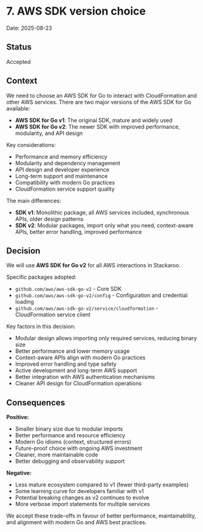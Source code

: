 # 7. AWS SDK version choice

Date: 2025-08-23

## Status

Accepted

## Context

We need to choose an AWS SDK for Go to interact with CloudFormation and other AWS services. There are two major versions of the AWS SDK for Go available:

- **AWS SDK for Go v1**: The original SDK, mature and widely used
- **AWS SDK for Go v2**: The newer SDK with improved performance, modularity, and API design

Key considerations:
- Performance and memory efficiency
- Modularity and dependency management
- API design and developer experience
- Long-term support and maintenance
- Compatibility with modern Go practices
- CloudFormation service support quality

The main differences:
- **SDK v1**: Monolithic package, all AWS services included, synchronous APIs, older design patterns
- **SDK v2**: Modular packages, import only what you need, context-aware APIs, better error handling, improved performance

## Decision

We will use **AWS SDK for Go v2** for all AWS interactions in Stackaroo.

Specific packages adopted:
- `github.com/aws/aws-sdk-go-v2` - Core SDK
- `github.com/aws/aws-sdk-go-v2/config` - Configuration and credential loading
- `github.com/aws/aws-sdk-go-v2/service/cloudformation` - CloudFormation service client

Key factors in this decision:
- Modular design allows importing only required services, reducing binary size
- Better performance and lower memory usage
- Context-aware APIs align with modern Go practices
- Improved error handling and type safety
- Active development and long-term AWS support
- Better integration with AWS authentication mechanisms
- Cleaner API design for CloudFormation operations

## Consequences

**Positive:**
- Smaller binary size due to modular imports
- Better performance and resource efficiency
- Modern Go idioms (context, structured errors)
- Future-proof choice with ongoing AWS investment
- Cleaner, more maintainable code
- Better debugging and observability support

**Negative:**
- Less mature ecosystem compared to v1 (fewer third-party examples)
- Some learning curve for developers familiar with v1
- Potential breaking changes as v2 continues to evolve
- More verbose import statements for multiple services

We accept these trade-offs in favour of better performance, maintainability, and alignment with modern Go and AWS best practices.
